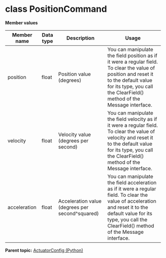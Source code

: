 # class PositionCommand

 **Member values** 

|Member name|Data type|Description|Usage|
|-----------|---------|-----------|-----|
|position|float|Position value \(degrees\)|You can manipulate the field position as if it were a regular field. To clear the value of position and reset it to the default value for its type, you call the ClearField\(\) method of the Message interface.|
|velocity|float|Velocity value \(degrees per second\)|You can manipulate the field velocity as if it were a regular field. To clear the value of velocity and reset it to the default value for its type, you call the ClearField\(\) method of the Message interface.|
|acceleration|float|Acceleration value \(degrees per second^squared\)|You can manipulate the field acceleration as if it were a regular field. To clear the value of acceleration and reset it to the default value for its type, you call the ClearField\(\) method of the Message interface.|

**Parent topic:** [ActuatorConfig \(Python\)](../../summary_pages/ActuatorConfig.md)

